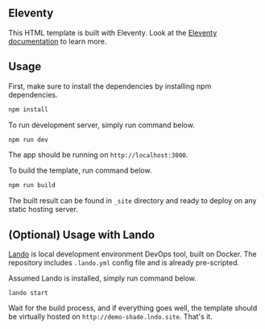 ## Eleventy

This HTML template is built with Eleventy. Look at the [Eleventy documentation](https://www.11ty.dev/docs/) to learn more.

## Usage

First, make sure to install the dependencies by installing npm dependencies.

```bash
npm install
```

To run development server, simply run command below.

```bash
npm run dev
```

The app should be running on `http://localhost:3000`.

To build the template, run command below.

```bash
npm run build
```

The built result can be found in `_site` directory and ready to deploy on any static hosting server.

## (Optional) Usage with Lando

[Lando](https://lando.dev/) is local development environment DevOps tool, built on Docker. The repository includes `.lando.yml` config file and is already pre-scripted.

Assumed Lando is installed, simply run command below.

```
lando start
```

Wait for the build process, and if everything goes well, the template should be virtually hosted on `http://demo-shade.lndo.site`. That's it.
